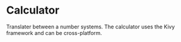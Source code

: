 # Calculator
Translater between a number systems.
The calculator uses the Kivy framework and can be cross-platform.
